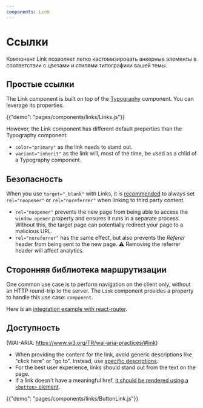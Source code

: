```yaml
---
components: Link
---
```


# Ссылки

<p class="description">Компонент Link позволяет легко кастомизировать анкерные элементы в соответствии с цветами и стилями типографики вашей темы.</p>

## Простые ссылки

The Link component is built on top of the [Typography](/api/typography/) component. You can leverage its properties.

{{"demo": "pages/components/links/Links.js"}}

However, the Link component has different default properties than the Typography component:

- `color="primary"` as the link needs to stand out.
- `variant="inherit"` as the link will, most of the time, be used as a child of a Typography component.

## Безопасность

When you use `target="_blank"` with Links, it is [recommended](https://developers.google.com/web/tools/lighthouse/audits/noopener) to always set `rel="noopener"` or `rel="noreferrer"` when linking to third party content.

- `rel="noopener"` prevents the new page from being able to access the `window.opener` property and ensures it runs in a separate process. Without this, the target page can potentially redirect your page to a malicious URL.
- `rel="noreferrer"` has the same effect, but also prevents the *Referer* header from being sent to the new page. ⚠️ Removing the referrer header will affect analytics.

## Сторонняя библиотека маршрутизации

One common use case is to perform navigation on the client only, without an HTTP round-trip to the server. The `Link` component provides a property to handle this use case: `component`.

Here is an [integration example with react-router](/guides/composition/#link).

## Доступность

(WAI-ARIA: https://www.w3.org/TR/wai-aria-practices/#link)

- When providing the content for the link, avoid generic descriptions like "click here" or "go to". Instead, use [specific descriptions](https://developers.google.com/web/tools/lighthouse/audits/descriptive-link-text).
- For the best user experience, links should stand out from the text on the page.
- If a link doesn't have a meaningful href, [it should be rendered using a `<button>` element](https://github.com/evcohen/eslint-plugin-jsx-a11y/blob/master/docs/rules/anchor-is-valid.md).

{{"demo": "pages/components/links/ButtonLink.js"}}